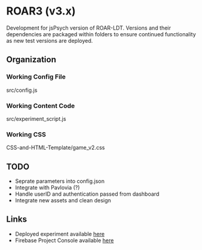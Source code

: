 # ROAR3 (v3.x)

Development for jsPsych  version of ROAR-LDT. 
Versions and their dependencies are packaged within
 folders to ensure continued functionality as new test versions are deployed.

## Organization 
### Working Config File
src/config.js

### Working Content Code 
src/experiment_script.js

### Working CSS
CSS-and-HTML-Template/game_v2.css

## TODO

- Seprate parameters into config.json
- Integrate with Pavlovia (?)
- Handle userID and authentication passed from dashboard
- Integrate new assets and clean design

## Links

- Deployed experiment available [here](https://gse-yeatmanlab.web.app)
- Firebase Project Console available [here](https://console.firebase.google.com/project/gse-yeatmanlab/overview)
